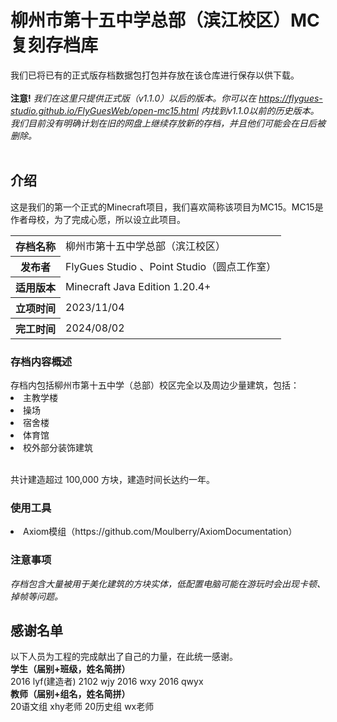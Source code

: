 <h1>柳州市第十五中学总部（滨江校区）MC复刻存档库</h1>

我们已将已有的正式版存档数据包打包并存放在该仓库进行保存以供下载。<br><br>
<b>注意!</b>  <i>我们在这里只提供正式版（v1.1.0）以后的版本。你可以在 https://flygues-studio.github.io/FlyGuesWeb/open-mc15.html 内找到v1.1.0以前的历史版本。我们目前没有明确计划在旧的网盘上继续存放新的存档，并且他们可能会在日后被删除。</i><br><br>

<h2>介绍</h2>
这是我们的第一个正式的Minecraft项目，我们喜欢简称该项目为MC15。MC15是作者母校，为了完成心愿，所以设立此项目。<br>

<table>
    <tr>
        <th>存档名称</th>
        <td>柳州市第十五中学总部（滨江校区）</td>
    </tr>
    <tr>
        <th>发布者</th>
        <td>FlyGues Studio 、Point Studio（圆点工作室）</td>
    </tr>
    <tr>
        <th>适用版本</th>
        <td>Minecraft Java Edition 1.20.4+</td>
    </tr>
    <tr>
        <th>立项时间</th>
        <td>2023/11/04</td>
    </tr>
    <tr>
        <th>完工时间</th>
        <td>2024/08/02</td>
    </tr>
</table>

<h3>存档内容概述</h3>
存档内包括柳州市第十五中学（总部）校区完全以及周边少量建筑，包括：
<li>主教学楼</li>
<li>操场</li>
<li>宿舍楼</li>
<li>体育馆</li>
<li>校外部分装饰建筑</li><br>

共计建造超过 100,000 方块，建造时间长达约一年。

<h3>使用工具</h3>
<li>Axiom模组（https://github.com/Moulberry/AxiomDocumentation）</li>

<h3>注意事项</h3>
<i>存档包含大量被用于美化建筑的方块实体，低配置电脑可能在游玩时会出现卡顿、掉帧等问题。</i>


<h2>感谢名单</h2>
以下人员为工程的完成献出了自己的力量，在此统一感谢。<br>
<b>学生（届别+班级，姓名简拼）</b><br>
2016 lyf(建造者)    2102 wjy    2016 wxy    2016 qwyx<br>
<b>教师（届别+组名，姓名简拼）</b><br>
20语文组 xhy老师    20历史组 wx老师
